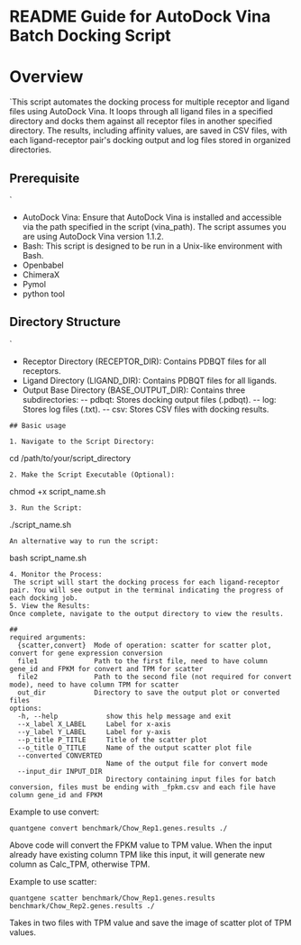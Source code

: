 # README Guide for AutoDock Vina Batch Docking Script

# Overview 
`This script automates the docking process for multiple receptor and ligand files using AutoDock Vina. It loops through all ligand files in a specified directory and docks them against all receptor files in another specified directory. The results, including affinity values, are saved in CSV files, with each ligand-receptor pair's docking output and log files stored in organized directories.
## Prerequisite  
`
- AutoDock Vina: Ensure that AutoDock Vina is installed and accessible via the path specified in the script (vina_path). The script assumes you are using AutoDock Vina version 1.1.2.
- Bash: This script is designed to be run in a Unix-like environment with Bash.
- Openbabel
- ChimeraX
- Pymol
- python tool
  
## Directory Structure   
`
- Receptor Directory (RECEPTOR_DIR): Contains PDBQT files for all receptors.
- Ligand Directory (LIGAND_DIR): Contains PDBQT files for all ligands.
- Output Base Directory (BASE_OUTPUT_DIR): Contains three subdirectories:
-- pdbqt: Stores docking output files (.pdbqt).
-- log: Stores log files (.txt).
-- csv: Stores CSV files with docking results.
```
## Basic usage

1. Navigate to the Script Directory:
```
cd /path/to/your/script_directory
```
2. Make the Script Executable (Optional): 
```
chmod +x script_name.sh
```
3. Run the Script:
```
./script_name.sh
```
An alternative way to run the script: 
```
bash script_name.sh
```
4. Monitor the Process:
 The script will start the docking process for each ligand-receptor pair. You will see output in the terminal indicating the progress of each docking job.
5. View the Results:
Once complete, navigate to the output directory to view the results. 

## 
required arguments:
  {scatter,convert}  Mode of operation: scatter for scatter plot, convert for gene expression conversion
  file1              Path to the first file, need to have column gene_id and FPKM for convert and TPM for scatter
  file2              Path to the second file (not required for convert mode), need to have column TPM for scatter
  out_dir            Directory to save the output plot or converted files
options:
  -h, --help            show this help message and exit
  --x_label X_LABEL     Label for x-axis
  --y_label Y_LABEL     Label for y-axis
  --p_title P_TITLE     Title of the scatter plot
  --o_title O_TITLE     Name of the output scatter plot file
  --converted CONVERTED
                        Name of the output file for convert mode
  --input_dir INPUT_DIR
                        Directory containing input files for batch conversion, files must be ending with _fpkm.csv and each file have column gene_id and FPKM
```
Example to use convert: 
```
quantgene convert benchmark/Chow_Rep1.genes.results ./
```
Above code will convert the FPKM value to TPM value. When the input already have existing column TPM like this input, it will generate new column as Calc_TPM, otherwise TPM. 

Example to use scatter:
``` 
quantgene scatter benchmark/Chow_Rep1.genes.results benchmark/Chow_Rep2.genes.results ./
```
Takes in two files with TPM value and save the image of scatter plot of TPM values. 


